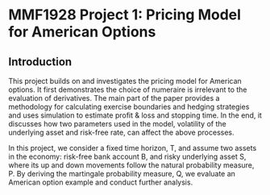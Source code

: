 # MMF1928 Project 1: Pricing Model for American Options

## Introduction
This project builds on and investigates the pricing model for American options. It first demonstrates the choice of numeraire is irrelevant to the evaluation of derivatives. The main part of the paper provides a methodology for calculating exercise boundaries and hedging strategies and uses simulation to estimate profit & loss and stopping time. In the end, it discusses how two parameters used in the model, volatility of the underlying asset and risk-free rate, can affect the above processes.

In this project, we consider a fixed time horizon, T, and assume two assets in the economy: risk-free bank account B, and risky underlying asset S, where its up and down movements follow the natural probability measure, P. By deriving the martingale probability measure,
Q, we evaluate an American option example and conduct further analysis.


